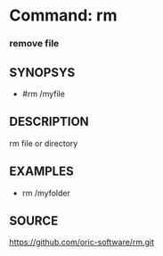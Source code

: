 # Command: rm

### remove file

## SYNOPSYS
+ #rm /myfile

## DESCRIPTION
rm file or directory

## EXAMPLES
+ rm /myfolder

## SOURCE
https://github.com/oric-software/rm.git
